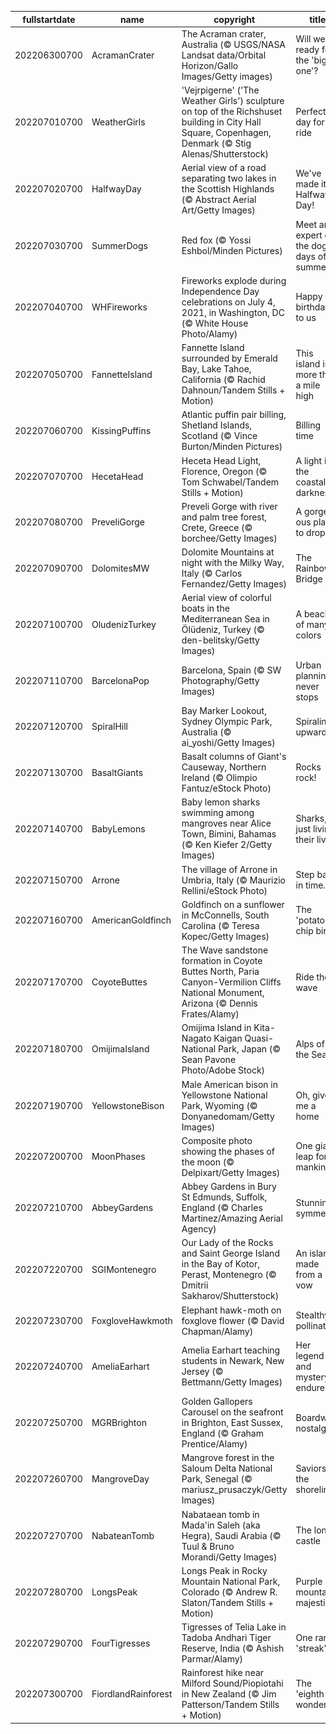 |fullstartdate|name|copyright|title|image|
|--|--|--|--|--|
202206300700|AcramanCrater|The Acraman crater, Australia (© USGS/NASA Landsat data/Orbital Horizon/Gallo Images/Getty images)|Will we be ready for the 'big one'?|![](/en-US/2022/07/202206300700AcramanCrater.jpg)|
202207010700|WeatherGirls|'Vejrpigerne' ('The Weather Girls') sculpture on top of the Richshuset building in City Hall Square, Copenhagen, Denmark (© Stig Alenas/Shutterstock)|Perfect day for a ride|![](/en-US/2022/07/202207010700WeatherGirls.jpg)|
202207020700|HalfwayDay|Aerial view of a road separating two lakes in the Scottish Highlands (© Abstract Aerial Art/Getty Images)|We've made it to Halfway Day!|![](/en-US/2022/07/202207020700HalfwayDay.jpg)|
202207030700|SummerDogs|Red fox (© Yossi Eshbol/Minden Pictures)|Meet an expert on the dog days of summer|![](/en-US/2022/07/202207030700SummerDogs.jpg)|
202207040700|WHFireworks|Fireworks explode during Independence Day celebrations on July 4, 2021, in Washington, DC (© White House Photo/Alamy)|Happy birthday to us|![](/en-US/2022/07/202207040700WHFireworks.jpg)|
202207050700|FannetteIsland|Fannette Island surrounded by Emerald Bay, Lake Tahoe, California (© Rachid Dahnoun/Tandem Stills + Motion)|This island is more than a mile high|![](/en-US/2022/07/202207050700FannetteIsland.jpg)|
202207060700|KissingPuffins|Atlantic puffin pair billing, Shetland Islands, Scotland (© Vince Burton/Minden Pictures)|Billing time|![](/en-US/2022/07/202207060700KissingPuffins.jpg)|
202207070700|HecetaHead|Heceta Head Light, Florence, Oregon (© Tom Schwabel/Tandem Stills + Motion)|A light in the coastal darkness|![](/en-US/2022/07/202207070700HecetaHead.jpg)|
202207080700|PreveliGorge|Preveli Gorge with river and palm tree forest, Crete, Greece (© borchee/Getty Images)|A gorge-ous place to drop in|![](/en-US/2022/07/202207080700PreveliGorge.jpg)|
202207090700|DolomitesMW|Dolomite Mountains at night with the Milky Way, Italy (© Carlos Fernandez/Getty Images)|The Rainbow Bridge|![](/en-US/2022/07/202207090700DolomitesMW.jpg)|
202207100700|OludenizTurkey|Aerial view of colorful boats in the Mediterranean Sea in Ölüdeniz, Turkey (© den-belitsky/Getty Images)|A beach of many colors|![](/en-US/2022/07/202207100700OludenizTurkey.jpg)|
202207110700|BarcelonaPop|Barcelona, Spain (© SW Photography/Getty Images)|Urban planning never stops|![](/en-US/2022/07/202207110700BarcelonaPop.jpg)|
202207120700|SpiralHill|Bay Marker Lookout, Sydney Olympic Park, Australia (© ai_yoshi/Getty Images)|Spiraling upward...|![](/en-US/2022/07/202207120700SpiralHill.jpg)|
202207130700|BasaltGiants|Basalt columns of Giant's Causeway, Northern Ireland (© Olimpio Fantuz/eStock Photo)|Rocks rock!|![](/en-US/2022/07/202207130700BasaltGiants.jpg)|
202207140700|BabyLemons|Baby lemon sharks swimming among mangroves near Alice Town, Bimini, Bahamas (© Ken Kiefer 2/Getty Images)|Sharks, just living their lives|![](/en-US/2022/07/202207140700BabyLemons.jpg)|
202207150700|Arrone|The village of Arrone in Umbria, Italy (© Maurizio Rellini/eStock Photo)|Step back in time...|![](/en-US/2022/07/202207150700Arrone.jpg)|
202207160700|AmericanGoldfinch|Goldfinch on a sunflower in McConnells, South Carolina (© Teresa Kopec/Getty Images)|The 'potato chip bird'|![](/en-US/2022/07/202207160700AmericanGoldfinch.jpg)|
202207170700|CoyoteButtes|The Wave sandstone formation in Coyote Buttes North, Paria Canyon-Vermilion Cliffs National Monument, Arizona (© Dennis Frates/Alamy)|Ride the wave|![](/en-US/2022/07/202207170700CoyoteButtes.jpg)|
202207180700|OmijimaIsland|Omijima Island in Kita-Nagato Kaigan Quasi-National Park, Japan (© Sean Pavone Photo/Adobe Stock)|Alps of the Sea|![](/en-US/2022/07/202207180700OmijimaIsland.jpg)|
202207190700|YellowstoneBison|Male American bison in Yellowstone National Park, Wyoming (© Donyanedomam/Getty Images)|Oh, give me a home|![](/en-US/2022/07/202207190700YellowstoneBison.jpg)|
202207200700|MoonPhases|Composite photo showing the phases of the moon (© Delpixart/Getty Images)|One giant leap for mankind|![](/en-US/2022/07/202207200700MoonPhases.jpg)|
202207210700|AbbeyGardens|Abbey Gardens in Bury St Edmunds, Suffolk, England (© Charles Martinez/Amazing Aerial Agency)|Stunning symmetry|![](/en-US/2022/07/202207210700AbbeyGardens.jpg)|
202207220700|SGIMontenegro|Our Lady of the Rocks and Saint George Island in the Bay of Kotor, Perast, Montenegro (© Dmitrii Sakharov/Shutterstock)|An island made from a vow|![](/en-US/2022/07/202207220700SGIMontenegro.jpg)|
202207230700|FoxgloveHawkmoth|Elephant hawk-moth on foxglove flower (© David Chapman/Alamy)|Stealthy pollinator|![](/en-US/2022/07/202207230700FoxgloveHawkmoth.jpg)|
202207240700|AmeliaEarhart|Amelia Earhart teaching students in Newark, New Jersey (© Bettmann/Getty Images)|Her legend and mystery endure|![](/en-US/2022/07/202207240700AmeliaEarhart.jpg)|
202207250700|MGRBrighton|Golden Gallopers Carousel on the seafront in Brighton, East Sussex, England (© Graham Prentice/Alamy)|Boardwalk nostalgia|![](/en-US/2022/07/202207250700MGRBrighton.jpg)|
202207260700|MangroveDay|Mangrove forest in the Saloum Delta National Park, Senegal (© mariusz_prusaczyk/Getty Images)|Saviors of the shoreline|![](/en-US/2022/07/202207260700MangroveDay.jpg)|
202207270700|NabateanTomb|Nabataean tomb in Mada'in Saleh (aka Hegra), Saudi Arabia (© Tuul & Bruno Morandi/Getty Images)|The lonely castle|![](/en-US/2022/07/202207270700NabateanTomb.jpg)|
202207280700|LongsPeak|Longs Peak in Rocky Mountain National Park, Colorado (© Andrew R. Slaton/Tandem Stills + Motion)|Purple mountain majesties|![](/en-US/2022/07/202207280700LongsPeak.jpg)|
202207290700|FourTigresses|Tigresses of Telia Lake in Tadoba Andhari Tiger Reserve, India (© Ashish Parmar/Alamy)|One rare 'streak'|![](/en-US/2022/07/202207290700FourTigresses.jpg)|
202207300700|FiordlandRainforest|Rainforest hike near Milford Sound/Piopiotahi in New Zealand (© Jim Patterson/Tandem Stills + Motion)|The 'eighth wonder'?|![](/en-US/2022/07/202207300700FiordlandRainforest.jpg)|
